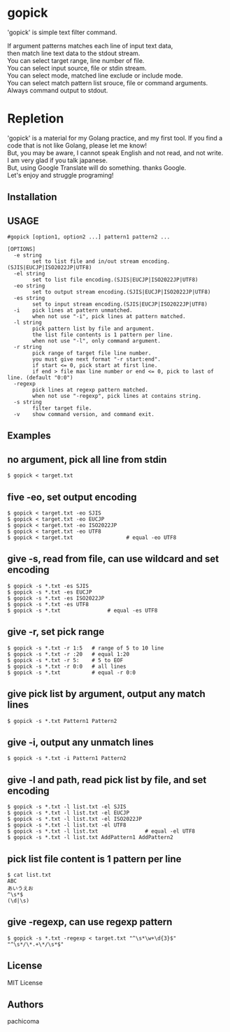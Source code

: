 # gopick
'gopick' is simple text filter command.

If argument patterns matches each line of input text data,  
then match line text data to the stdout stream.  
You can select target range, line number of file.  
You can select input source, file or stdin stream.  
You can select mode, matched line exclude or include mode.  
You can select match pattern list srouce, file or command arguments.  
Always command output to stdout.  

# Repletion
'gopick' is a material for my Golang practice, and my first tool. 
If you find a code that is not like Golang, please let me know!  
But, you may be aware, I cannot speak English and not read, and not write.  
I am very glad if you talk japanese.  
But, using Google Translate will do something. thanks Google.  
Let's enjoy and struggle programing!  

## Installation

## USAGE
```
#gopick [option1, option2 ...] pattern1 pattern2 ...

[OPTIONS]
  -e string
    	set to list file and in/out stream encoding.(SJIS|EUCJP|ISO2022JP|UTF8)
  -el string
    	set to list file encoding.(SJIS|EUCJP|ISO2022JP|UTF8)
  -eo string
    	set to output stream encoding.(SJIS|EUCJP|ISO2022JP|UTF8)
  -es string
    	set to input stream encoding.(SJIS|EUCJP|ISO2022JP|UTF8)
  -i	pick lines at pattern unmatched.
    	when not use "-i", pick lines at pattern matched.
  -l string
    	pick pattern list by file and argument.
    	the list file contents is 1 pattern per line.
    	when not use "-l", only command argument.
  -r string
    	pick range of target file line number.
    	you must give next format "-r start:end".
    	if start <= 0, pick start at first line.
    	if end > file max line number or end <= 0, pick to last of line. (default "0:0")
  -regexp
    	pick lines at regexp pattern matched.
    	when not use "-regexp", pick lines at contains string.
  -s string
    	filter target file.
  -v	show command version, and command exit.
```

## Examples
no argument, pick all line from stdin
------------------------------------------------------------
```
$ gopick < target.txt
```
five -eo, set output encoding
------------------------------------------------------------
```
$ gopick < target.txt -eo SJIS
$ gopick < target.txt -eo EUCJP
$ gopick < target.txt -eo ISO2022JP
$ gopick < target.txt -eo UTF8
$ gopick < target.txt                 # equal -eo UTF8
```

give -s, read from file, can use wildcard and set encoding
------------------------------------------------------------
```
$ gopick -s *.txt -es SJIS
$ gopick -s *.txt -es EUCJP
$ gopick -s *.txt -es ISO2022JP
$ gopick -s *.txt -es UTF8
$ gopick -s *.txt               # equal -es UTF8
```

give -r, set pick range
------------------------------------------------------------
```
$ gopick -s *.txt -r 1:5   # range of 5 to 10 line
$ gopick -s *.txt -r :20   # equal 1:20
$ gopick -s *.txt -r 5:    # 5 to EOF
$ gopick -s *.txt -r 0:0   # all lines
$ gopick -s *.txt          # equal -r 0:0
```

give pick list by argument, output any match lines
------------------------------------------------------------
```
$ gopick -s *.txt Pattern1 Pattern2
```

give -i, output any unmatch lines
------------------------------------------------------------
```
$ gopick -s *.txt -i Pattern1 Pattern2
```

give -l and path, read pick list by file, and set encoding
------------------------------------------------------------
```
$ gopick -s *.txt -l list.txt -el SJIS
$ gopick -s *.txt -l list.txt -el EUCJP
$ gopick -s *.txt -l list.txt -el ISO2022JP
$ gopick -s *.txt -l list.txt -el UTF8
$ gopick -s *.txt -l list.txt               # equal -el UTF8
$ gopick -s *.txt -l list.txt AddPattern1 AddPattern2
```

pick list file content is 1 pattern per line
------------------------------------------------------------
```
$ cat list.txt
ABC
あいうえお
^\s*$
(\d|\s)
```

give -regexp, can use regexp pattern
------------------------------------------------------------
```
$ gopick -s *.txt -regexp < target.txt "^\s*\w+\d{3}$" "^\s*/\*.+\*/\s*$"
```


## License
MIT License

## Authors
pachicoma
